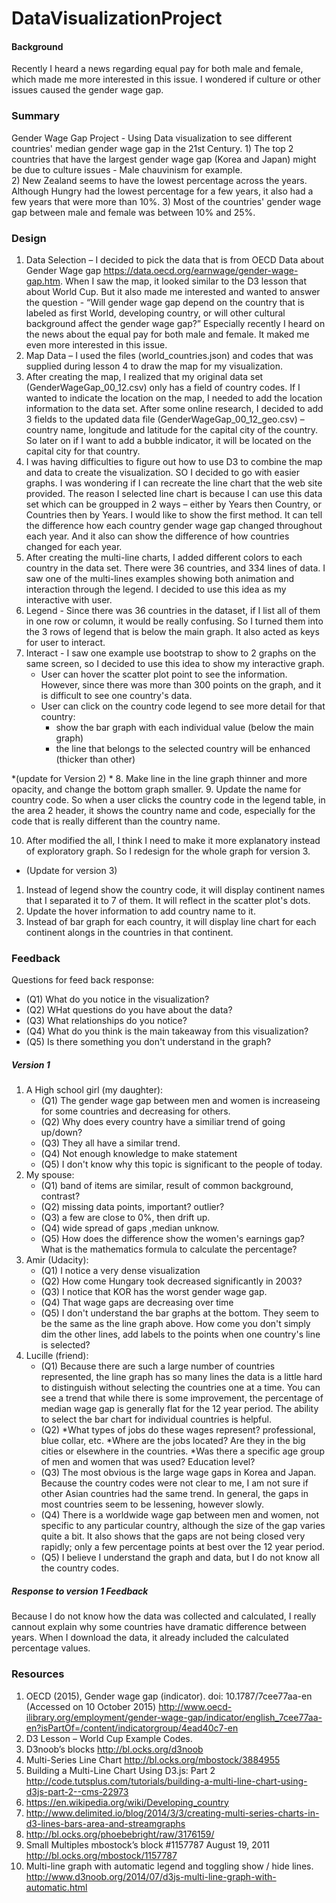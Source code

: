 # DataVisualizationProject
#### Background 
Recently I heard a news regarding equal pay for both male and female, which made me more interested in this issue. I wondered if culture or other issues caused the gender wage gap.   

### Summary
Gender Wage Gap Project  - Using Data visualization to see different countries' median gender wage gap in the 21st Century.  1) The top 2 countries that have the largest gender wage gap (Korea and Japan) might be due to culture issues - Male chauvinism for example.  
2) New Zealand seems to have the lowest percentage across the years.  Although Hungry had the lowest percentage for a few years,  it also had a few years that were more than 10%.
3) Most of the countries' gender wage gap between male and female was between 10% and 25%.

### Design
1.	Data Selection – I decided to pick the data that is from OECD Data about Gender Wage gap https://data.oecd.org/earnwage/gender-wage-gap.htm.  When I saw the map, it looked similar to the D3 lesson that about World Cup.  But it also made me interested and wanted to answer the question - “Will gender wage gap depend on the country that is labeled as first World, developing country, or will other cultural background affect the gender wage gap?”  Especially recently I heard on the news about the equal pay for both male and female.  It maked me even more interested in this issue.
2.	Map Data – I used the files (world_countries.json) and codes that was supplied during lesson 4 to draw the map for my visualization.
3.	After creating the map, I realized that my original data set (GenderWageGap_00_12.csv) only has a field of country codes.  If I wanted to indicate the location on the map, I needed to add the location information to the data set.  After some online research, I decided to add 3 fields to the updated data file (GenderWageGap_00_12_geo.csv)  – country name, longitude and latitude for the capital city of the country.  So later on if I want to add a bubble indicator, it will be located on the capital city for that country.
4.	I was having difficulties to figure out how to use D3 to combine the map and data to create the visualization.  SO I decided to go with easier graphs.  I was wondering if I can recreate the line chart that the web site provided.  The reason I selected line chart is because I can use this data set which can be groupped in 2 ways – either by Years then Country, or Countries then by Years.  I would like to show the first method.  It can tell the difference how each country gender wage gap changed throughout each year.  And it also can show the difference of how countries changed for each year.
5.	After creating the multi-line charts, I added different colors to each country in the data set.  There were 36 countries, and 334 lines of data.  I saw one of the multi-lines examples showing both animation and interaction through the legend.  I decided to use this idea as my interactive with user.
6.	Legend - Since there was 36 countries in the dataset, if I list all of them in one row or column, it would be really confusing.  So I turned them into the 3 rows of legend that is below the main graph.  It also acted as keys for user to interact.
7.	Interact -  I saw one example use bootstrap to show to 2 graphs on the same screen, so I decided to use this idea to show my interactive graph.
     * User can hover the scatter plot point to see the information.  However, since there was more than 300 points on the graph, and it is difficult to see one country's data.  
     * User can click on the country code legend to see more detail for that country:
          - show the bar graph with each individual value (below the main graph)
          - the line that belongs to the selected country will be enhanced (thicker than other)

*(update for Version 2) *
8. Make line in the line graph thinner and more opacity, and change the bottom graph smaller.
9. Update the name for country code.  So when a user clicks the country code in the legend table, in the area 2 header, it shows the country name and code, especially for the code that is really different than the country name.

10.  After modified the all, I think I need to make it more explanatory instead of exploratory graph.  So I redesign for the whole graph for version 3.
* (Update for version 3)
1) Instead of legend show the country code, it will display continent names that I separated it to 7 of them.  It will reflect in the scatter plot's dots.
2) Update the hover information to add country name to it.
3) Instead of bar graph for each country, it will display line chart for each continent alongs in the countries in that continent.

 
### Feedback
Questions for feed back response:
  * (Q1) What do you notice in the visualization?
  * (Q2) WHat questions do you have about the data?
  * (Q3) What relationships do you notice?
  * (Q4) What do you think is the main takeaway from this visualization?
  * (Q5) Is there something you don't understand in the graph?
  
##### Version 1 
1. A High school girl (my daughter):
    - (Q1) The gender wage gap between men and women is increaseing for some countries and decreasing for others.
    - (Q2) Why does every country have a similiar trend of going up/down?
    - (Q3) They all have a similar trend.
    - (Q4) Not enough knowledge to make statement
    - (Q5) I don't know why this topic is significant to the people of today.
2. My spouse:
    - (Q1) band of items are similar, result of common background, contrast?
    - (Q2) missing data points, important? outlier?
    - (Q3) a few are close to 0%, then drift up.
    - (Q4) wide spread of gaps ,median unknow.
    - (Q5) How does the difference show the women's earnings gap? What is the mathematics formula to calculate the percentage?
3. Amir (Udacity):
    - (Q1) I notice a very dense visualization
    - (Q2) How come Hungary took decreased significantly in 2003?
    - (Q3) I notice that KOR has the worst gender wage gap.
    - (Q4) That wage gaps are decreasing over time
    - (Q5) I don't understand the bar graphs at the bottom. They seem to be the same as the line graph above. How come you don't simply dim the other lines, add labels to the points when one country's line is selected?
4. Lucille (friend):
    - (Q1) Because there are such a large number of countries represented, the line graph has so many lines the data is a little hard to distinguish without selecting the countries one at a time.  You can see a trend that while there is some improvement, the percentage of median wage gap is generally flat for the 12 year period.  The ability to select the bar chart for individual countries is helpful.
    - (Q2) 
        *What types of jobs do these wages represent?  professional, blue collar, etc.
        *Where are the jobs located?  Are they in the big cities or elsewhere in the countries.
        *Was there a specific age group of men and women that was used?  Education level?
    - (Q3) The most obvious is the large wage gaps in Korea and Japan.  Because the country codes were not clear to me, I am not sure if other Asian countries had the same trend.  In general, the gaps in most countries seem to be lessening, however slowly.
    - (Q4) There is a worldwide wage gap between men and women, not specific to any particular country, although the size of the gap varies quite a bit.  It also shows that the gaps are not being closed very rapidly; only a few percentage points at best over the 12 year period.
    - (Q5) I believe I understand the graph and data, but I do not know all the country codes.

##### Response to version 1 Feedback
Because I do not know how the data was collected and calculated, I really cannout explain why some countries have dramatic difference between years.  When I download the data, it already included the calculated percentage values. 

### Resources
1.	OECD (2015), Gender wage gap (indicator). doi: 10.1787/7cee77aa-en (Accessed on 10 October 2015)
http://www.oecd-ilibrary.org/employment/gender-wage-gap/indicator/english_7cee77aa-en?isPartOf=/content/indicatorgroup/4ead40c7-en
2.	D3 Lesson – World Cup Example Codes.
3.	D3noob’s blocks http://bl.ocks.org/d3noob
4.	Multi-Series Line Chart http://bl.ocks.org/mbostock/3884955
5.	Building a Multi-Line Chart Using D3.js: Part 2 http://code.tutsplus.com/tutorials/building-a-multi-line-chart-using-d3js-part-2--cms-22973
6.	https://en.wikipedia.org/wiki/Developing_country
7.	http://www.delimited.io/blog/2014/3/3/creating-multi-series-charts-in-d3-lines-bars-area-and-streamgraphs
8.	http://bl.ocks.org/phoebebright/raw/3176159/
9.	Small Multiples mbostock’s block #1157787 August 19, 2011 http://bl.ocks.org/mbostock/1157787
10.	Multi-line graph with automatic legend and toggling show / hide lines.
 http://www.d3noob.org/2014/07/d3js-multi-line-graph-with-automatic.html
